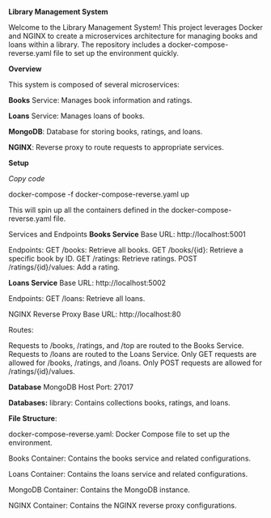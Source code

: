 **Library Management System**

Welcome to the Library Management System! 
This project leverages Docker and NGINX to create a microservices architecture for managing books and loans within a library. 
The repository includes a docker-compose-reverse.yaml file to set up the environment quickly.

**Overview**

This system is composed of several microservices:



**Books** Service: Manages book information and ratings.

**Loans** Service: Manages loans of books.

**MongoDB**: Database for storing books, ratings, and loans.

**NGINX**: Reverse proxy to route requests to appropriate services.


**Setup**

*Copy code*

docker-compose -f docker-compose-reverse.yaml up


This will spin up all the containers defined in the docker-compose-reverse.yaml file.

Services and Endpoints
**Books Service**
Base URL: http://localhost:5001

Endpoints:
GET /books: Retrieve all books.
GET /books/{id}: Retrieve a specific book by ID.
GET /ratings: Retrieve ratings.
POST /ratings/{id}/values: Add a rating.

**Loans Service**
Base URL: http://localhost:5002

Endpoints:
GET /loans: Retrieve all loans.


NGINX Reverse Proxy
Base URL: http://localhost:80

Routes:


Requests to /books, /ratings, and /top are routed to the Books Service.
Requests to /loans are routed to the Loans Service.
Only GET requests are allowed for /books, /ratings, and /loans.
Only POST requests are allowed for /ratings/{id}/values.


**Database**
MongoDB
Host Port: 27017


**Databases:**
library: Contains collections books, ratings, and loans.





**File Structure**:


docker-compose-reverse.yaml: Docker Compose file to set up the environment.


Books Container: Contains the books service and related configurations.


Loans Container: Contains the loans service and related configurations.


MongoDB Container: Contains the MongoDB instance.


NGINX Container: Contains the NGINX reverse proxy configurations.

